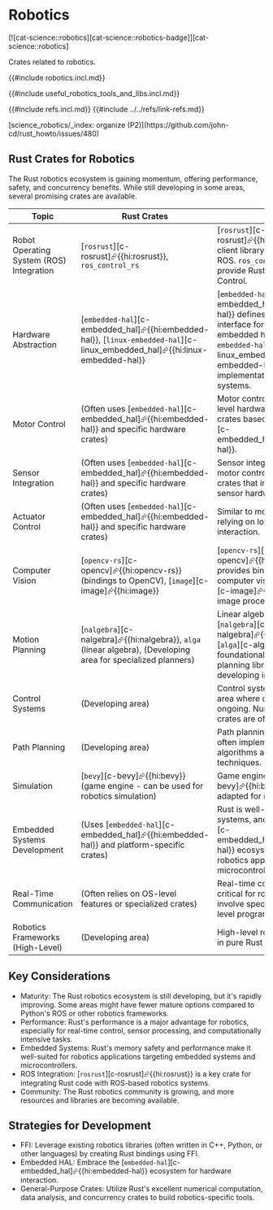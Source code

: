 # Robotics

[![cat-science::robotics][cat-science::robotics-badge]][cat-science::robotics]

Crates related to robotics.

{{#include robotics.incl.md}}

{{#include useful_robotics_tools_and_libs.incl.md}}

{{#include refs.incl.md}}
{{#include ../../refs/link-refs.md}}

<div class="hidden">
[science_robotics/_index: organize (P2)](https://github.com/john-cd/rust_howto/issues/480)

## Rust Crates for Robotics

The Rust robotics ecosystem is gaining momentum, offering performance, safety, and concurrency benefits. While still developing in some areas, several promising crates are available.

| Topic | Rust Crates | Notes |
|---|---|---|
| Robot Operating System (ROS) Integration | [`rosrust`][c-rosrust]⮳{{hi:rosrust}}, `ros_control_rs` | [`rosrust`][c-rosrust]⮳{{hi:rosrust}} provides a client library for interacting with ROS. `ros_control_rs` aims to provide Rust bindings for ROS Control. |
| Hardware Abstraction | [`embedded-hal`][c-embedded_hal]⮳{{hi:embedded-hal}}, [`linux-embedded-hal`][c-linux_embedded_hal]⮳{{hi:linux-embedded-hal}} | [`embedded-hal`][c-embedded_hal]⮳{{hi:embedded-hal}} defines a standard trait interface for interacting with embedded hardware. [`linux-embedded-hal`][c-linux_embedded_hal]⮳{{hi:linux-embedded-hal}} provides implementations for Linux systems. |
| Motor Control | (Often uses [`embedded-hal`][c-embedded_hal]⮳{{hi:embedded-hal}} and specific hardware crates) | Motor control often involves low-level hardware interaction using crates based on [`embedded-hal`][c-embedded_hal]⮳{{hi:embedded-hal}}. |
| Sensor Integration | (Often uses [`embedded-hal`][c-embedded_hal]⮳{{hi:embedded-hal}} and specific hardware crates) | Sensor integration is similar to motor control, often requiring crates that interact with specific sensor hardware. |
| Actuator Control | (Often uses [`embedded-hal`][c-embedded_hal]⮳{{hi:embedded-hal}} and specific hardware crates) | Similar to motor control, often relying on low-level hardware interaction. |
| Computer Vision | [`opencv-rs`][c-opencv]⮳{{hi:opencv-rs}} (bindings to OpenCV), [`image`][c-image]⮳{{hi:image}} | [`opencv-rs`][c-opencv]⮳{{hi:opencv-rs}} provides bindings to OpenCV for computer vision tasks. [`image`][c-image]⮳{{hi:image}} is for image processing. |
| Motion Planning | [`nalgebra`][c-nalgebra]⮳{{hi:nalgebra}}, `alga` (linear algebra), (Developing area for specialized planners) | Linear algebra crates like [`nalgebra`][c-nalgebra]⮳{{hi:nalgebra}} and [`alga`][c-alga]⮳{{hi:alga}} are foundational. Specialized motion planning libraries are still developing in pure Rust. |
| Control Systems | (Developing area) | Control systems libraries are an area where development is ongoing. Numerical computation crates are often used. |
| Path Planning | (Developing area) | Path planning algorithms are often implemented using graph algorithms and search techniques. |
| Simulation | [`bevy`][c-bevy]⮳{{hi:bevy}} (game engine - can be used for robotics simulation) | Game engines like [`bevy`][c-bevy]⮳{{hi:bevy}} can be adapted for robotics simulation. |
| Embedded Systems Development | (Uses [`embedded-hal`][c-embedded_hal]⮳{{hi:embedded-hal}} and platform-specific crates) | Rust is well-suited for embedded systems, and the [`embedded-hal`][c-embedded_hal]⮳{{hi:embedded-hal}} ecosystem is crucial for robotics applications targeting microcontrollers. |
| Real-Time Communication | (Often relies on OS-level features or specialized crates) | Real-time communication is critical for robotics and may involve specific crates or OS-level programming. |
| Robotics Frameworks (High-Level) | (Developing area) | High-level robotics frameworks in pure Rust are still emerging. |

## Key Considerations

- Maturity: The Rust robotics ecosystem is still developing, but it's rapidly improving. Some areas might have fewer mature options compared to Python's ROS or other robotics frameworks.
- Performance: Rust's performance is a major advantage for robotics, especially for real-time control, sensor processing, and computationally intensive tasks.
- Embedded Systems: Rust's memory safety and performance make it well-suited for robotics applications targeting embedded systems and microcontrollers.
- ROS Integration: [`rosrust`][c-rosrust]⮳{{hi:rosrust}} is a key crate for integrating Rust code with ROS-based robotics systems.
- Community: The Rust robotics community is growing, and more resources and libraries are becoming available.

## Strategies for Development

- FFI: Leverage existing robotics libraries (often written in C++, Python, or other languages) by creating Rust bindings using FFI.
- Embedded HAL: Embrace the [`embedded-hal`][c-embedded_hal]⮳{{hi:embedded-hal}} ecosystem for hardware interaction.
- General-Purpose Crates: Utilize Rust's excellent numerical computation, data analysis, and concurrency crates to build robotics-specific tools.

</div>

